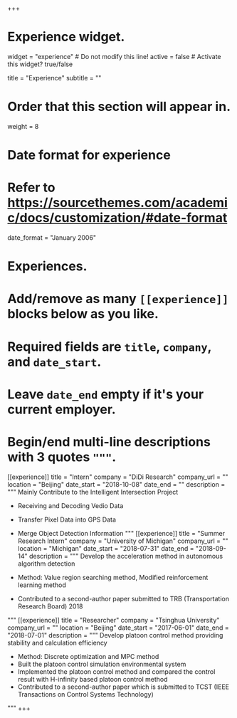 +++
# Experience widget.
widget = "experience"  # Do not modify this line!
active = false  # Activate this widget? true/false

title = "Experience"
subtitle = ""

# Order that this section will appear in.
weight = 8

# Date format for experience
#   Refer to https://sourcethemes.com/academic/docs/customization/#date-format
date_format = "January 2006"

# Experiences.
#   Add/remove as many `[[experience]]` blocks below as you like.
#   Required fields are `title`, `company`, and `date_start`.
#   Leave `date_end` empty if it's your current employer.
#   Begin/end multi-line descriptions with 3 quotes `"""`.
[[experience]]
  title = "Intern"
  company = "DiDi Research"
  company_url = ""
  location = "Beijing"
  date_start = "2018-10-08"
  date_end = ""
  description = """
  Mainly Contribute to the Intelligent Intersection Project

  * Receiving and Decoding Vedio Data
  * Transfer Pixel Data into GPS Data
  * Merge Object Detection Information
"""
[[experience]]
  title = "Summer Research Intern"
  company = "University of Michigan"
  company_url = ""
  location = "Michigan"
  date_start = "2018-07-31"
  date_end = "2018-09-14"
  description = """
  Develop the acceleration method in autonomous algorithm detection

  * Method: Value region searching method, Modified reinforcement learning method
	
  * Contributed to a second-author paper submitted to TRB (Transportation Research Board) 2018

  """
[[experience]]
  title = "Researcher"
  company = "Tsinghua University"
  company_url = ""
  location = "Beijing"
  date_start = "2017-06-01"
  date_end = "2018-07-01"
  description = """
Develop platoon control method providing stability and calculation efficiency

* Method: Discrete optimization and MPC method
*	Built the platoon control simulation environmental system
* Implemented the platoon control method and compared the control result with H-infinity based platoon control method
*	Contributed to a second-author paper which is submitted to TCST (IEEE Transactions on Control Systems Technology)

"""
+++
